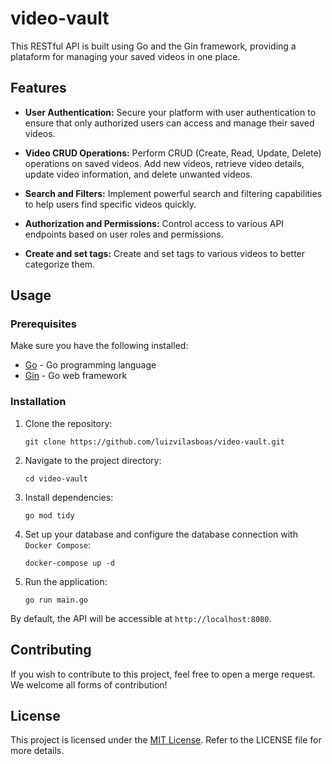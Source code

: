 #  video-vault

This RESTful API is built using Go and the Gin framework, providing a plataform for managing your saved videos in one place. 

## Features

- **User Authentication:** Secure your platform with user authentication to ensure that only authorized users can access and manage their saved videos.

- **Video CRUD Operations:** Perform CRUD (Create, Read, Update, Delete) operations on saved videos. Add new videos, retrieve video details, update video information, and delete unwanted videos.

- **Search and Filters:** Implement powerful search and filtering capabilities to help users find specific videos quickly.

- **Authorization and Permissions:** Control access to various API endpoints based on user roles and permissions.

- **Create and set tags:** Create and set tags to various videos to better categorize them.

## Usage

### Prerequisites

Make sure you have the following installed:

- [Go](https://golang.org/dl/) - Go programming language
- [Gin](https://github.com/gin-gonic/gin) - Go web framework

### Installation

1. Clone the repository:

   ```
   git clone https://github.com/luizvilasboas/video-vault.git
   ```

2. Navigate to the project directory:

   ```
   cd video-vault
   ```

3. Install dependencies:

   ```
   go mod tidy
   ```

4. Set up your database and configure the database connection with `Docker Compose`:

   ```
   docker-compose up -d
   ```

5. Run the application:

   ```
   go run main.go
   ```

By default, the API will be accessible at `http://localhost:8080`.

## Contributing

If you wish to contribute to this project, feel free to open a merge request. We welcome all forms of contribution!

## License

This project is licensed under the [MIT License](https://github.com/luizvilasboas/video-vault/blob/main/LICENSE). Refer to the LICENSE file for more details.
